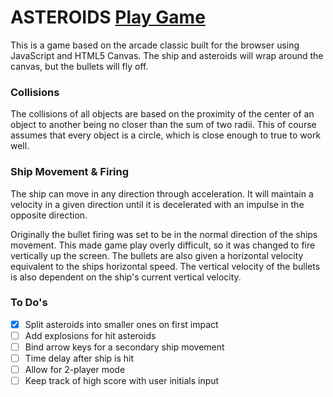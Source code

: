 # ASTEROIDS [Play Game](http://gregorykane.co/asteroids)

This is a game based on the arcade classic built for the browser
using JavaScript and HTML5 Canvas.  The ship and asteroids will
wrap around the canvas, but the bullets will fly off.


### Collisions

The collisions of all objects are based on the proximity of the
center of an object to another being no closer than the sum of two
radii. This of course assumes that every object is a circle, which
is close enough to true to work well.

### Ship Movement & Firing

The ship can move in any direction through acceleration. It will
maintain a velocity in a given direction until it is decelerated
with an impulse in the opposite direction.  

Originally the bullet firing was set to be in the normal direction
of the ships movement.  This made game play overly difficult, so it
was changed to fire vertically up the screen.  The bullets are also
given a horizontal velocity equivalent to the ships horizontal speed.
The vertical velocity of the bullets is also dependent on the ship's
current vertical velocity.


### To Do's

* [x] Split asteroids into smaller ones on first impact
* [ ] Add explosions for hit asteroids
* [ ] Bind arrow keys for a secondary ship movement
* [ ] Time delay after ship is hit
* [ ] Allow for 2-player mode
* [ ] Keep track of high score with user initials input

